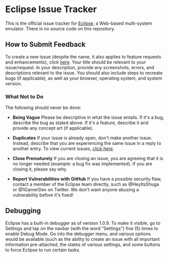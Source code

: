 # Eclipse Issue Tracker
This is the official issue tracker for [Eclipse](https://eclipseemu.me), a Web-based multi-system emulator. There is no source code on this repository.

## How to Submit Feedback
To create a new issue (despite the name, it also applies to feature requests and enhancements), click [here](https://github.com/iGBAEmu/EclipseIssues/issues/new). Your title should be relevant to your issue/request. In your description, provide any screenshots, errors, and descriptions relevant to the issue. You should also include steps to recreate bugs (if applicable), as well as your browser, operating system, and system version.

### What Not to Do

The following should never be done:

- **Being Vague** Please be descriptive in what the issue entails. If it's a bug, describe the bug as stated above. If it's a feature, describe it and provide any concept art (if applicable).

- **Duplicates** If your issue is already open, don't make another issue. Instead, describe that you are experiencing the same issue in a reply to another entry. To view current issues, [click here](https://github.com/iGBAEmu/EclipseIssues/issues).

- **Close Prematurely** If you are closing an issue, you are agreeing that it is no longer needed (example: a bug fix was implemented). If you are closing it, please say why.

- **Report Vulnerabilities with GitHub** If you have a possible security flaw, contact a member of the Eclipse team directly, such as @HeyItsShuga or @1GamerDev on Twitter. We don't want anyone abusing a vulnerability before it's fixed!

## Debugging

Eclipse has a built-in debugger as of version 1.0.9. To make it visible, go to Settings and tap on the navbar (with the word "Settings") five (5) times to enable Debug Mode. Go into the debugger menu, and various options would be available (such as the ability to create an issue with all important information pre-attached, the states of various settings, and some buttons to force Eclipse to run certain tasks.
